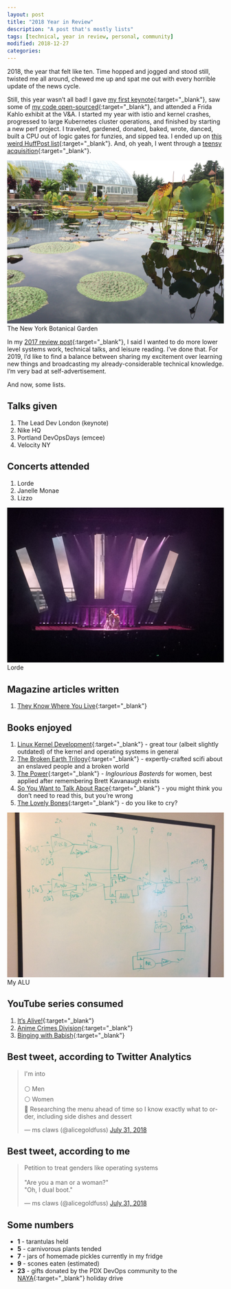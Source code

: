 ```yaml
---
layout: post
title: "2018 Year in Review"
description: "A post that's mostly lists"
tags: [technical, year in review, personal, community]
modified: 2018-12-27
categories: 
---
```


2018, the year that felt like ten. Time hopped and jogged and stood still, twisted me all around, chewed me up and spat me out with every horrible update of the news cycle.

<!-- more -->

Still, this year wasn’t all bad! I gave [my first keynote](https://www.youtube.com/watch?v=sJx_emIiABk){:target="_blank"}, saw some of [my code open-sourced](https://githubengineering.com/glb-director-open-source-load-balancer/){:target="_blank"}, and attended a Frida Kahlo exhibit at the V&A. I started my year with istio and kernel crashes, progressed to large Kubernetes cluster operations, and finished by starting a new perf project. I traveled, gardened, donated, baked, wrote, danced, built a CPU out of logic gates for funzies, and sipped tea. I ended up on [this weird HuffPost list](https://www.huffingtonpost.com/entry/50-funniest-tweets-from-women-2018_us_5c195b7be4b08db990588964){:target="_blank"}. And, oh yeah, I went through a [teensy acquisition](https://news.microsoft.com/2018/06/04/microsoft-to-acquire-github-for-7-5-billion/){:target="_blank"}.

<img src="/images/nyc_garden.JPG" alt="Photo of small water lily pads in foreground, large lily pads in mid-ground, and a large glasshouse in the background.">
<figcaption>The New York Botanical Garden</figcaption>

In my [2017 review post](http://blog.alicegoldfuss.com/2017-year-in-review/){:target="_blank"}, I said I wanted to do more lower level systems work, technical talks, and leisure reading. I’ve done that. For 2019, I’d like to find a balance between sharing my excitement over learning new things and broadcasting my already-considerable technical knowledge. I’m very bad at self-advertisement.

And now, some lists.

## Talks given

1. The Lead Dev London (keynote)
2. Nike HQ
3. Portland DevOpsDays (emcee)
4. Velocity NY

## Concerts attended

1. Lorde
2. Janelle Monae
3. Lizzo

<img src="/images/Lorde.JPG" alt="Stage photo of Lorde being lifted and carried by a small group of dancers underneath a large projected display of five lighted panels fanned out. The panels are displaying a broken up image of a ship at sea.">
<figcaption>Lorde</figcaption>

## Magazine articles written

1. [They Know Where You Live](https://increment.com/security/they-know-where-you-live/){:target="_blank"}

## Books enjoyed

1. [Linux Kernel Development](https://www.goodreads.com/book/show/8474434-linux-kernel-development){:target="_blank"} - great tour (albeit slightly outdated) of the kernel and operating systems in general
2. [The Broken Earth Trilogy](https://www.goodreads.com/book/show/38496769-the-broken-earth-trilogy){:target="_blank"} - expertly-crafted scifi about an enslaved people and a broken world
3. [The Power](https://www.goodreads.com/book/show/29751398-the-power){:target="_blank"} - *Inglourious Basterds* for women, best applied after remembering Brett Kavanaugh exists
4. [So You Want to Talk About Race](https://www.goodreads.com/book/show/35099718-so-you-want-to-talk-about-race){:target="_blank"} - you might think you don’t need to read this, but you’re wrong
5. [The Lovely Bones](https://www.goodreads.com/book/show/12232938-the-lovely-bones){:target="_blank"} - do you like to cry?

<img src="/images/ALU.JPG" alt="Whiteboard with an ALU drawn on it in green marker. The ALU is made up of different logic gate symbols.">
<figcaption>My ALU</figcaption>

## YouTube series consumed

1. [It’s Alive!](https://www.youtube.com/playlist?list=PLKtIunYVkv_S7LqWqRuGw1oz-1zG3dIL4){:target="_blank"}
2. [Anime Crimes Division](https://www.youtube.com/watch?v=urk_kp76RoI&list=PLsMtUWKCmBPTDOgDWhM-AWMhPS-XuLqNs){:target="_blank"}
3. [Binging with Babish](https://www.youtube.com/user/bgfilms){:target="_blank"}

## Best tweet, according to Twitter Analytics

<blockquote class="twitter-tweet" data-lang="en"><p lang="en" dir="ltr">I&#39;m into<br><br>⚪️ Men<br>⚪️ Women<br>🔘 Researching the menu ahead of time so I know exactly what to order, including side dishes and dessert</p>&mdash; ms claws (@alicegoldfuss) <a href="https://twitter.com/alicegoldfuss/status/1024405975363510272?ref_src=twsrc%5Etfw">July 31, 2018</a></blockquote>
<script async src="https://platform.twitter.com/widgets.js" charset="utf-8"></script>

## Best tweet, according to me

<blockquote class="twitter-tweet" data-lang="en"><p lang="en" dir="ltr">Petition to treat genders like operating systems<br><br>&quot;Are you a man or a woman?&quot;<br>&quot;Oh, I dual boot.&quot;</p>&mdash; ms claws (@alicegoldfuss) <a href="https://twitter.com/alicegoldfuss/status/1024331334661992448?ref_src=twsrc%5Etfw">July 31, 2018</a></blockquote>
<script async src="https://platform.twitter.com/widgets.js" charset="utf-8"></script>

## Some numbers

* **1** - tarantulas held  
* **5** - carnivorous plants tended  
* **7** - jars of homemade pickles currently in my fridge  
* **9** - scones eaten (estimated)  
* **23** - gifts donated by the PDX DevOps community to the [NAYA](https://nayapdx.org/){:target="_blank"} holiday drive  
